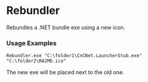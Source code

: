 
# Rebundler

Rebundles a .NET bundle exe using a new icon.

### Usage Examples

```
Rebundler.exe "C:\folder1\CnCNet.LauncherStub.exe" "C:\folder2\RA2MD.ico"
```

The new exe will be placed next to the old one.